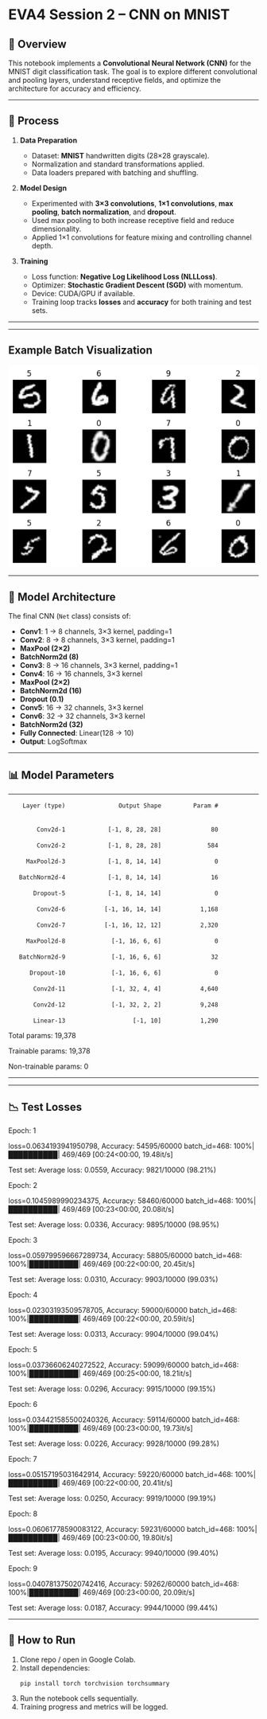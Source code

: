 # EVA4 Session 2 – CNN on MNIST  

## 📌 Overview  
This notebook implements a **Convolutional Neural Network (CNN)** for the MNIST digit classification task. The goal is to explore different convolutional and pooling layers, understand receptive fields, and optimize the architecture for accuracy and efficiency.  

---

## 🔄 Process  
1. **Data Preparation**
   - Dataset: **MNIST** handwritten digits (28×28 grayscale).
   - Normalization and standard transformations applied.  
   - Data loaders prepared with batching and shuffling.

2. **Model Design**
   - Experimented with **3×3 convolutions**, **1×1 convolutions**, **max pooling**, **batch normalization**, and **dropout**.  
   - Used max pooling to both increase receptive field and reduce dimensionality.  
   - Applied 1×1 convolutions for feature mixing and controlling channel depth.  

3. **Training**
   - Loss function: **Negative Log Likelihood Loss (NLLLoss)**.  
   - Optimizer: **Stochastic Gradient Descent (SGD)** with momentum.  
   - Device: CUDA/GPU if available.  
   - Training loop tracks **losses** and **accuracy** for both training and test sets.  

---
---

## Example Batch Visualization

<img src="msnit.png" alt="MNIST batch visualization" width="600"/>

---

## 🧠 Model Architecture  
The final CNN (`Net` class) consists of:  

- **Conv1**: 1 → 8 channels, 3×3 kernel, padding=1  
- **Conv2**: 8 → 8 channels, 3×3 kernel, padding=1  
- **MaxPool (2×2)**  
- **BatchNorm2d (8)**  
- **Conv3**: 8 → 16 channels, 3×3 kernel, padding=1  
- **Conv4**: 16 → 16 channels, 3×3 kernel  
- **MaxPool (2×2)**  
- **BatchNorm2d (16)**  
- **Dropout (0.1)**  
- **Conv5**: 16 → 32 channels, 3×3 kernel  
- **Conv6**: 32 → 32 channels, 3×3 kernel  
- **BatchNorm2d (32)**  
- **Fully Connected**: Linear(128 → 10)  
- **Output**: LogSoftmax  

---

## 📊 Model Parameters
----------------------------------------------------------------

        Layer (type)               Output Shape         Param #
        

            Conv2d-1            [-1, 8, 28, 28]              80
            
            Conv2d-2            [-1, 8, 28, 28]             584
            
         MaxPool2d-3            [-1, 8, 14, 14]               0
         
       BatchNorm2d-4            [-1, 8, 14, 14]              16
       
           Dropout-5            [-1, 8, 14, 14]               0
           
            Conv2d-6           [-1, 16, 14, 14]           1,168
            
            Conv2d-7           [-1, 16, 12, 12]           2,320
            
         MaxPool2d-8             [-1, 16, 6, 6]               0
         
       BatchNorm2d-9             [-1, 16, 6, 6]              32
       
          Dropout-10             [-1, 16, 6, 6]               0
          
           Conv2d-11             [-1, 32, 4, 4]           4,640
           
           Conv2d-12             [-1, 32, 2, 2]           9,248
           
           Linear-13                   [-1, 10]           1,290
           

Total params: 19,378

Trainable params: 19,378

Non-trainable params: 0

----------------------------------------------------------------


---

## 📉 Test Losses

Epoch:  1

loss=0.0634193941950798, Accuracy: 54595/60000 batch_id=468: 100%|██████████| 469/469 [00:24<00:00, 19.48it/s]

Test set: Average loss: 0.0559, Accuracy: 9821/10000 (98.21%)

Epoch:  2

loss=0.1045989990234375, Accuracy: 58460/60000 batch_id=468: 100%|██████████| 469/469 [00:23<00:00, 20.08it/s]

Test set: Average loss: 0.0336, Accuracy: 9895/10000 (98.95%)

Epoch:  3

loss=0.059799596667289734, Accuracy: 58805/60000 batch_id=468: 100%|██████████| 469/469 [00:22<00:00, 20.45it/s]

Test set: Average loss: 0.0310, Accuracy: 9903/10000 (99.03%)

Epoch:  4

loss=0.02303193509578705, Accuracy: 59000/60000 batch_id=468: 100%|██████████| 469/469 [00:22<00:00, 20.59it/s]

Test set: Average loss: 0.0313, Accuracy: 9904/10000 (99.04%)

Epoch:  5

loss=0.03736606240272522, Accuracy: 59099/60000 batch_id=468: 100%|██████████| 469/469 [00:25<00:00, 18.21it/s]

Test set: Average loss: 0.0296, Accuracy: 9915/10000 (99.15%)

Epoch:  6

loss=0.034421585500240326, Accuracy: 59114/60000 batch_id=468: 100%|██████████| 469/469 [00:23<00:00, 19.73it/s]

Test set: Average loss: 0.0226, Accuracy: 9928/10000 (99.28%)

Epoch:  7

loss=0.05157195031642914, Accuracy: 59220/60000 batch_id=468: 100%|██████████| 469/469 [00:22<00:00, 20.41it/s]

Test set: Average loss: 0.0250, Accuracy: 9919/10000 (99.19%)

Epoch:  8

loss=0.06061778590083122, Accuracy: 59231/60000 batch_id=468: 100%|██████████| 469/469 [00:23<00:00, 19.80it/s]

Test set: Average loss: 0.0195, Accuracy: 9940/10000 (99.40%)

Epoch:  9

loss=0.040781375020742416, Accuracy: 59262/60000 batch_id=468: 100%|██████████| 469/469 [00:23<00:00, 20.09it/s]

Test set: Average loss: 0.0187, Accuracy: 9944/10000 (99.44%)


---

## 🚀 How to Run  
1. Clone repo / open in Google Colab.  
2. Install dependencies:
   ```bash
   pip install torch torchvision torchsummary
3. Run the notebook cells sequentially.
4. Training progress and metrics will be logged.
   
